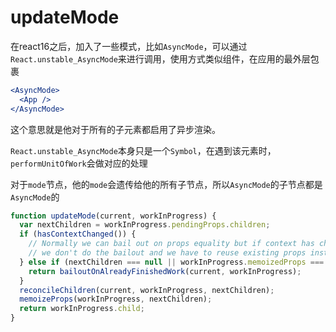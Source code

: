 # updateMode

在react16之后，加入了一些模式，比如`AsyncMode`，可以通过`React.unstable_AsyncMode`来进行调用，使用方式类似组件，在应用的最外层包裹

```jsx
<AsyncMode>
  <App />
</AsyncMode>
```

这个意思就是他对于所有的子元素都启用了异步渲染。

`React.unstable_AsyncMode`本身只是一个`Symbol`，在遇到该元素时，`performUnitOfWork`会做对应的处理

对于`mode`节点，他的`mode`会遗传给他的所有子节点，所以`AsyncMode`的子节点都是`AsyncMode`的

```js
function updateMode(current, workInProgress) {
  var nextChildren = workInProgress.pendingProps.children;
  if (hasContextChanged()) {
    // Normally we can bail out on props equality but if context has changed
    // we don't do the bailout and we have to reuse existing props instead.
  } else if (nextChildren === null || workInProgress.memoizedProps === nextChildren) {
    return bailoutOnAlreadyFinishedWork(current, workInProgress);
  }
  reconcileChildren(current, workInProgress, nextChildren);
  memoizeProps(workInProgress, nextChildren);
  return workInProgress.child;
}
```